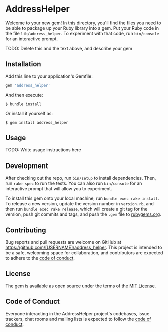 # AddressHelper

Welcome to your new gem! In this directory, you'll find the files you need to be able to package up your Ruby library into a gem. Put your Ruby code in the file `lib/address_helper`. To experiment with that code, run `bin/console` for an interactive prompt.

TODO: Delete this and the text above, and describe your gem

## Installation

Add this line to your application's Gemfile:

```ruby
gem 'address_helper'
```

And then execute:

    $ bundle install

Or install it yourself as:

    $ gem install address_helper

## Usage

TODO: Write usage instructions here

## Development

After checking out the repo, run `bin/setup` to install dependencies. Then, run `rake spec` to run the tests. You can also run `bin/console` for an interactive prompt that will allow you to experiment.

To install this gem onto your local machine, run `bundle exec rake install`. To release a new version, update the version number in `version.rb`, and then run `bundle exec rake release`, which will create a git tag for the version, push git commits and tags, and push the `.gem` file to [rubygems.org](https://rubygems.org).

## Contributing

Bug reports and pull requests are welcome on GitHub at https://github.com/[USERNAME]/address_helper. This project is intended to be a safe, welcoming space for collaboration, and contributors are expected to adhere to the [code of conduct](https://github.com/[USERNAME]/address_helper/blob/master/CODE_OF_CONDUCT.md).


## License

The gem is available as open source under the terms of the [MIT License](https://opensource.org/licenses/MIT).

## Code of Conduct

Everyone interacting in the AddressHelper project's codebases, issue trackers, chat rooms and mailing lists is expected to follow the [code of conduct](https://github.com/[USERNAME]/address_helper/blob/master/CODE_OF_CONDUCT.md).
